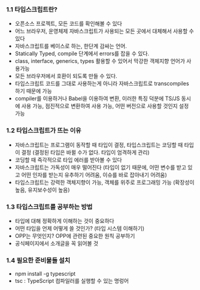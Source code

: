 ### 1.1 타입스크립트란?

- 오픈소스 프로젝트, 모든 코드를 확인해볼 수 있다
- 어느 브라우저, 운영체제 자바스크립트가 사용되는 모든 곳에서 대체해서 사용할 수 있다
- 자바스크립트를 베이스로 하는, 한단계 감싸는 언어.
- Statically Typed, compile 단계에서 errors를 잡을 수 있다.
- class, interface, generics, types 활용할 수 있어서 막강한 객체지향 언어가 사용가능
- 모든 브라우저에서 호환이 되도록 만들 수 있다.
- 타입스크립트 코드를 그대로 사용하는게 아니라 자바스크립트로 transcompiles 하기 때문에 가능
- compiler를 이용하거나 Babel을 이용하여 변환, 이러한 특징 덕분에 TS/JS 동시에 사용 가능, 점진적으로 변환하여 사용 가능, 어떤 버전으로 사용할 것인지 설정 가능

### 1.2 타입스크립트가 뜨는 이유

- 자바스크립트는 프로그램이 동작할 때 타입이 결정, 타입스크립트는 코딩할 때 타입이 결정 (결정된 타입은 바뀔 수가 없다. 타입이 엄격하게 관리)
- 코딩할 때 즉각적으로 타입 에러를 받아볼 수 있다
- 자바스크립트는 가독성이 매우 떨어진다 (타입이 없기 때문에, 어떤 변수를 받고 있고 어떤 인자를 받는지 유추하기 어려움, 이슈를 바로 잡아내기 어려움)
- 타입스크립트는 강력한 객체지향이 가능, 객체를 위주로 프로그래밍 가능 (확장성이 높음, 유지보수성이 높음)

### 1.3 타입스크립트를 공부하는 방법

- 타입에 대해 정확하게 이해하는 것이 중요하다
- 어떤 타입을 언제 어떻게 쓸 것인가? (타입 시스템 이해하기)
- OPP는 무엇인지? OPP에 관련된 중요한 원칙 공부하기
- 공식페이지에서 소개글을 꼭 읽어볼 것

### 1.4 필요한 준비물들 설치

- npm install -g typescript
- tsc : TypeScript 컴파일러를 실행할 수 있는 명렁어
